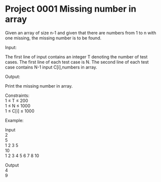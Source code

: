 <h1>Project 0001 Missing number in array</h1>
Given an array of size n-1 and given that there are numbers from 1 to n with one missing, the missing number is to be found.

Input:

The first line of input contains an integer T denoting the number of test cases.
The first line of each test case is N.
The second line of each test case contains N-1 input C[i],numbers in array.

Output:

Print the missing number in array.

Constraints:
<br />
1 ≤ T ≤ 200<br />
1 ≤ N ≤ 1000<br />
1 ≤ C[i] ≤ 1000<br />

Example:

Input<br />
2<br />
5<br />
1 2 3 5<br />
10<br />
1 2 3 4 5 6 7 8 10<br />

Output<br />
4<br />
9<br />

